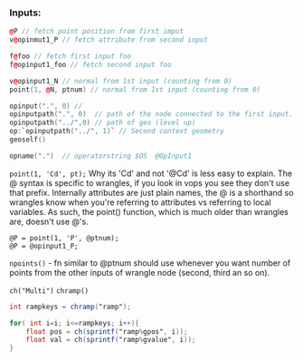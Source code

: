 
### Inputs:
```cpp
@P // fetch point position from first imput
v@opinmut1_P // fetch attribute from second input

f@foo // fetch first input foo
f@opinput1_foo // fetch second input foo

v@opinput1_N // normal from 1st input (counting from 0)
point(1, @N, ptnum) // normal from 1st input (counting from 0)

opinput(".", 0) //
opinputpath(".", 0)  // path of the node connected to the first input.
opinputpath("../",0) // path of geo (level up)
op:`opinputpath("../", 1)` // Second context geometry
geoself()

opname(".")  // operatorstring $OS  @OpInput1  
```

`point(1, 'Cd', pt);` Why its 'Cd' and not '@Cd' is less easy to explain. The @ syntax is specific to wrangles, if you look in vops you see they don't use that prefix. Internally attributes are just plain names, the @ is a shorthand so wrangles know when you're referring to attributes vs referring to local variables. As such, the point() function, which is much older than wrangles are, doesn't use @'s.
```
@P = point(1, 'P', @ptnum);
@P = @opinput1_P;
```
`npoints()` - fn similar to @ptnum should use whenever you want number of points from the other inputs of wrangle node (second, third an so on).



`ch("Multi")`
`chramp()`

```glsl
int rampkeys = chramp("ramp");

for( int i=i; i<=rampkeys; i++){
    float pos = ch(sprintf("ramp%gpos", i));
    float val = ch(sprintf("ramp%gvalue", i));
}
```

